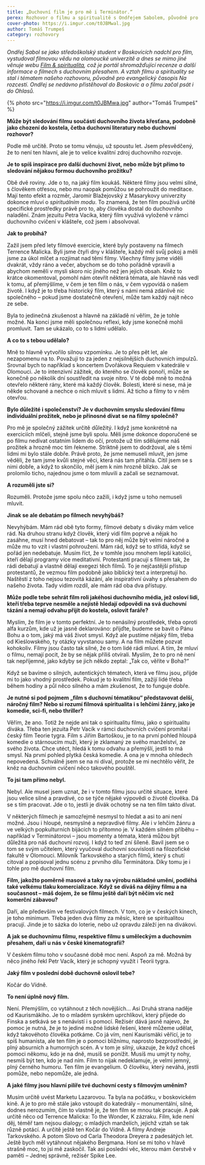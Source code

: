 ```yaml
---
title: „Duchovní film je pro mě i Terminátor.“
perex: Rozhovor o filmu a spiritualitě s Ondřejem Sabolem, původně pro evangelický časopis Na rozcestí. Ondřej se nedávno přistěhoval do Boskovic a o filmu začal psát i do Ohlasů.
cover-photo: https://i.imgur.com/t0JBMwal.jpg
author: Tomáš Trumpeš
category: rozhovory
---
```


*Ondřej Sabol se jako středoškolský student v Boskovicích nadchl pro film, vystudoval filmovou vědu na olomoucké univerzitě a dnes se mimo jiné věnuje webu [Film & spiritualita](http://www.filmaspiritualita.cz), což je portál shromažďující recenze a další informace o filmech s duchovním přesahem. A vztah filmu a spirituality se stal i tématem našeho rozhovoru, původně pro evangelický časopis Na rozcestí. Ondřej se nedávno přistěhoval do Boskovic a o filmu začal psát i do Ohlasů.*

{% photo src="https://i.imgur.com/t0JBMwa.jpg" author="Tomáš Trumpeš" %}

**Může být sledování filmu součástí duchovního života křesťana, podobně jako chození do kostela, četba duchovní literatury nebo duchovní rozhovor?**

Podle mě určitě. Proto se tomu věnuju, už spoustu let. Jsem přesvědčený, že to není ten hlavní, ale je to velice kvalitní zdroj duchovního rozvoje.

**Je to spíš inspirace pro další duchovní život, nebo může být přímo to sledování nějakou formou duchovního prožitku?**

Obě dvě roviny. Jde o to, na jaký film koukáš. Některé filmy jsou velmi silné, s člověkem otřesou, nebo mu naopak pomůžou se pohroužit do meditace. Mají tento efekt a rozměr, Jaromír Blažejovský z Masarykovy univerzity dokonce mluví o *spirituálním modu*. To znamená, že ten film používá určité specifické prostředky právě pro to, aby člověka dostal do duchovního naladění. Znám jezuitu Petra Vacíka, který film využívá vyloženě v rámci duchovního cvičení v klášteře, což jsem i absolvoval.

**Jak to probíhá?**

Zažil jsem před lety filmové exercicie, které byly postaveny na filmech Terrence Malicka. Byli jsme čtyři dny v klášteře, každý měl svůj pokoj a měli jsme za úkol mlčet a rozjímat nad těmi filmy. Všechny filmy jsme viděli dvakrát, vždy ráno a večer, abychom se do toho pořádně vpravili a abychom neměli v mysli skoro nic jiného než jen jejich obsah. Kněz to krátce okomentoval, pomohl nám otevřít některá témata, ale hlavně nás vedl k tomu, ať přemýšlíme, v čem je ten film o nás, v čem vypovídá o našem životě. I když je to třeba historický film, který s námi nemá zdánlivě nic společného – pokud jsme dostatečně otevření, může tam každý najít něco ze sebe. 

Byla to jedinečná zkušenost a hlavně na základě ní věřím, že je tohle možné. Na konci jsme měli společnou reflexi, kdy jsme konečně mohli promluvit. Tam se ukázalo, co to s lidmi udělalo.

**A co to s tebou udělalo?**

Mně to hlavně vytvořilo silnou vzpomínku. Je to přes pět let, ale nezapomenu na to. Považuji to za jeden z nejsilnějších duchovních impulzů. Srovnal bych to například s koncertem Dvořákova Requiem v katedrále v Olomouci. Je to intenzivní zážitek, do kterého se člověk ponoří, může se konečně po několik dní soustředit na svoje nitro. V té době mně to možná otevřelo některé rány, které má každý člověk. Bolesti, které si nese, má je někde schované a nechce o nich mluvit s lidmi. Až ticho a filmy to v něm otevřou.

**Bylo důležité i společenství? Je v duchovním smyslu sledování filmu individuální prožitek, nebo je přínosné dívat se na filmy společně?**

Pro mě je společný zážitek určitě důležitý. I když jsme konkrétně na exerciciích mlčeli, stejně jsme byli spolu. Měli jsme dokonce doporučené se po filmu nedívat ostatním lidem do očí, protože už tím sdělujeme náš prožitek a hrozně moc tím řekneme. Striktně jsem to dodržoval, ale s těmi lidmi mi bylo stále dobře. Právě proto, že jsme nemuseli mluvit, jen jsme věděli, že tam jsme kvůli stejné věci, která nás tam přitáhla. Cítil jsem se s nimi dobře, a když to skončilo, měl jsem k nim hrozně blízko. Jak se prolomilo ticho, najednou jsme o tom mluvili a začali se seznamovat.

**A rozuměli jste si?**

Rozuměli. Protože jsme spolu něco zažili, i když jsme u toho nemuseli mluvit.

**Jinak se ale debatám po filmech nevyhýbáš?**

Nevyhýbám. Mám rád obě tyto formy, filmové debaty s diváky mám velice rád. Na druhou stranu když člověk, který vidí film poprvé a nějak ho zasáhne, musí hned debatovat – tak to pro něj může být velmi náročné a může mu to vzít i vlastní pohroužení. Mám rád, když se to střídá, když se pořád jen nedebatuje. Musím říct, že v tomhle jsou mnohem lepší katolíci, kteří dělají programy více meditativní. Protestanti pracují s filmem tak, že rádi debatují a vlastně dělají exegezi těch filmů. To je nejčastější přístup protestantů, že vezmou film podobně jako biblický text a interpretují ho. Naštěstí z toho nejsou tezovitá kázání, ale inspirativní úvahy s přesahem do našeho života. Tady vidím rozdíl, ale mám rád oba dva přístupy.

**Může podle tebe sehrát film roli jakéhosi duchovního média, jež osloví lidi, kteří třeba teprve nesměle a nejistě hledají odpovědi na svá duchovní tázání a nemají odvahu přijít do kostela, oslovit faráře?**

Myslím, že film je v tomto perfektní. Je to nenásilný prostředek, třeba oproti alfa kurzům, kde už je jasně deklarováno: přijďte, budeme se bavit o Pánu Bohu a o tom, jaký má váš život smysl. Když ale pustíme nějaký film, třeba od Kieślowského, ty otázky vyvstanou samy. A na film můžete pozvat kohokoliv. Filmy jsou často tak silné, že o tom lidé rádi mluví. A tím, že mluví o filmu, nemají pocit, že by se nějak příliš otvírali. Myslím, že to pro ně není tak nepříjemné, jako kdyby se jich někdo zeptal: „Tak co, věříte v Boha?“

Když se bavíme o silných, autentických tématech, která ve filmu jsou, přijde mi to jako vhodný prostředek. Pokud je to kvalitní film, zažijí lidé třeba během hodiny a půl něco silného a mám zkušenost, že to funguje dobře.

**Je nutné si pod pojmem „film s duchovní tématikou“ představovat delší, náročný film? Nebo si rozumí filmová spiritualita i s lehčími žánry, jako je komedie, sci-fi, nebo thriller?**

Věřím, že ano. Totiž že nejde ani tak o spiritualitu filmu, jako o spiritualitu diváka. Třeba ten jezuita Petr Vacík v rámci duchovních cvičení promítal i český film Teorie tygra. Film s Jiřím Bartoškou, je to na první pohled hloupá komedie o stárnoucím muži, který je zklamaný ze svého manželství, ze svého života. Chce utéct, hledá k tomu odvahu a přemýšlí, jestli to má smysl. Na první pohled plytká česká komedie. A ona je v mnoha ohledech nepovedená. Schválně jsem se na ni díval, protože se mi nechtělo věřit, že kněz na duchovním cvičení něco takového pouštěl.

**To jsi tam přímo nebyl.**

Nebyl. Ale musel jsem uznat, že i v tomto filmu jsou určité situace, které jsou velice silné a pravdivé, co se týče nějaké výpovědi o životě člověka. Dá se s tím pracovat. Jde o to, jestli je divák ochotný se na ten film takto dívat.

V některých filmech je samozřejmě nesmysl to hledat a asi to ani není možné. Jsou i hloupé, nesmyslné a nepravdivé filmy. Ale i v lehčím žánru a ve velkých popkulturních bijácích to přítomno je. V každém silném příběhu – například v Terminátorovi – jsou momenty a témata, která můžou být důležitá pro náš duchovní rozvoj. I když to teď zní šíleně. Bavil jsem se o tom se svým učitelem, který vyučoval duchovní souvislosti na filozofické fakultě v Olomouci. Milovník Tarkovského a starých filmů, který s chutí citoval a popisoval jednu scénu z prvního dílu Terminátora. Díky tomu je i tohle pro mě duchovní film.

**Film, jakožto poměrně masové a taky na výrobu nákladné umění, podléhá také velkému tlaku komercializace. Když se díváš na dějiny filmu a na současnost – máš dojem, že se filmu ještě daří být něčím víc než komerční zábavou?**

Daří, ale především ve festivalových filmech. V tom, co je v českých kinech, je toho minimum. Třeba jeden dva filmy za měsíc, které se spiritualitou pracují. Jinde je to sázka do loterie, nebo už opravdu záleží jen na divákovi.

**A jak se duchovnímu filmu, respektive filmu s uměleckým a duchovním přesahem, daří u nás v české kinematografii?**

V českém filmu toho v současné době moc není. Aspoň za mě. Možná by něco jiného řekl Petr Vacík, který je schopný využít i Teorii tygra.

**Jaký film v poslední době duchovně oslovil tebe?**

Kočár do Vídně.

**To není úplně nový film.**

Není. Přemýšlím, co vytáhnout z těch novějších… Asi Druhá strana naděje od Kaurismäkiho. Je to o mladém syrském uprchlíkovi, který přijede do Finska a setkává se s nenávistí i s pomocí. Režisér dává jasně najevo, že pomoc je nutná, že je to jediné možné lidské řešení, které můžeme udělat, když takovéhoto člověka potkáme. Co já vím, není Kaurismäki věřící, je to spíš humanista, ale ten film je o pomoci bližnímu, naprosto bezprostřední, je plný absurních a humorných scén. A v tom je silný, ukazuje, že když chceš pomoci někomu, kdo je na dně, musíš se ponížit. Musíš mu umýt ty nohy, nesmíš být ten, kdo je nad ním. Film to nijak nedeklamuje, je velmi jemný, plný černého humoru. Ten film je evangelium. O člověku, který neváhá, jestli pomůže, nebo nepomůže, ale jedná.

**A jaké filmy jsou hlavní pilíře tvé duchovní cesty s filmovým uměním?**

Musím určitě uvést Marketu Lazarovou. Ta byla na počátku, v boskovickém kině. A je to pro mě stále jako vstoupit do katedrály – monumentální, silné, dodnes nerozumím, čím to vlastně je, že ten film se mnou tak pracuje. A pak určitě něco od Terrence Malicka: To the Wonder, K zázraku. Film, kde není děj, téměř tam nejsou dialogy; o mladých manželích, jejichž vztah se tak různě potácí. A určitě ještě ten Kočár do Vídně. A filmy Andreje Tarkovského. A potom Slovo od Carla Theodora Dreyera z padesátých let. Ještě bych měl vytáhnout nějakého Bergmana. Honí se mi toho v hlavě strašně moc, to jsi mě zaskočil. Tak asi poslední věc, kterou mám čerstvě v paměti – Jednej správně, režisér Spike Lee.